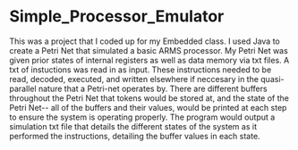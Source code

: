 # Simple_Processor_Emulator


This was a project that I coded up for my Embedded class. I used Java to create a Petri Net that simulated a basic ARMS processor. My Petri Net was given prior states of internal registers as well as data memory via txt files. A txt of instuctions was read in as input. These instructions needed to be read, decoded, executed, and written elsewhere if neccesary in the quasi-parallel nature that a Petri-net operates by. There are different buffers throughout the Petri Net that tokens would be stored at, and the state of the Petri Net-- all of the buffers and their values, would be printed at each step to ensure the system is operating properly. The program would output a simulation txt file that details the different states of the system as it performed the instructions, detailing the buffer values in each state.
